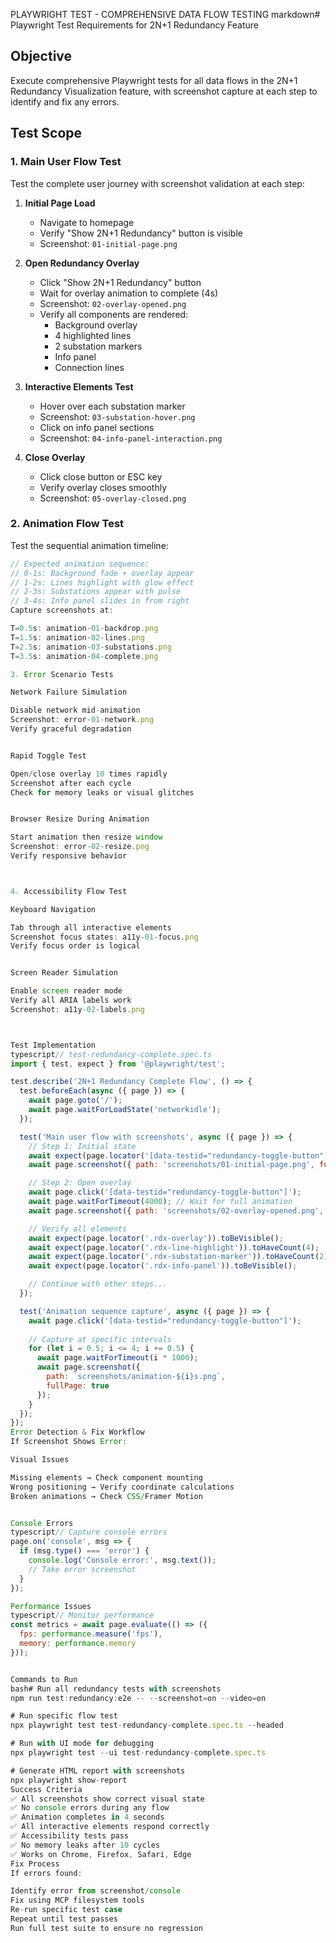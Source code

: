 PLAYWRIGHT TEST - COMPREHENSIVE DATA FLOW TESTING
markdown# Playwright Test Requirements for 2N+1 Redundancy Feature

## Objective
Execute comprehensive Playwright tests for all data flows in the 2N+1 Redundancy Visualization feature, with screenshot capture at each step to identify and fix any errors.

## Test Scope

### 1. Main User Flow Test
Test the complete user journey with screenshot validation at each step:

1. **Initial Page Load**
   - Navigate to homepage
   - Verify "Show 2N+1 Redundancy" button is visible
   - Screenshot: `01-initial-page.png`

2. **Open Redundancy Overlay**
   - Click "Show 2N+1 Redundancy" button
   - Wait for overlay animation to complete (4s)
   - Screenshot: `02-overlay-opened.png`
   - Verify all components are rendered:
     - Background overlay
     - 4 highlighted lines
     - 2 substation markers
     - Info panel
     - Connection lines

3. **Interactive Elements Test**
   - Hover over each substation marker
   - Screenshot: `03-substation-hover.png`
   - Click on info panel sections
   - Screenshot: `04-info-panel-interaction.png`

4. **Close Overlay**
   - Click close button or ESC key
   - Verify overlay closes smoothly
   - Screenshot: `05-overlay-closed.png`

### 2. Animation Flow Test
Test the sequential animation timeline:

```javascript
// Expected animation sequence:
// 0-1s: Background fade + overlay appear
// 1-2s: Lines highlight with glow effect
// 2-3s: Substations appear with pulse
// 3-4s: Info panel slides in from right
Capture screenshots at:

T=0.5s: animation-01-backdrop.png
T=1.5s: animation-02-lines.png
T=2.5s: animation-03-substations.png
T=3.5s: animation-04-complete.png

3. Error Scenario Tests

Network Failure Simulation

Disable network mid-animation
Screenshot: error-01-network.png
Verify graceful degradation


Rapid Toggle Test

Open/close overlay 10 times rapidly
Screenshot after each cycle
Check for memory leaks or visual glitches


Browser Resize During Animation

Start animation then resize window
Screenshot: error-02-resize.png
Verify responsive behavior



4. Accessibility Flow Test

Keyboard Navigation

Tab through all interactive elements
Screenshot focus states: a11y-01-focus.png
Verify focus order is logical


Screen Reader Simulation

Enable screen reader mode
Verify all ARIA labels work
Screenshot: a11y-02-labels.png



Test Implementation
typescript// test-redundancy-complete.spec.ts
import { test, expect } from '@playwright/test';

test.describe('2N+1 Redundancy Complete Flow', () => {
  test.beforeEach(async ({ page }) => {
    await page.goto('/');
    await page.waitForLoadState('networkidle');
  });

  test('Main user flow with screenshots', async ({ page }) => {
    // Step 1: Initial state
    await expect(page.locator('[data-testid="redundancy-toggle-button"]')).toBeVisible();
    await page.screenshot({ path: 'screenshots/01-initial-page.png', fullPage: true });

    // Step 2: Open overlay
    await page.click('[data-testid="redundancy-toggle-button"]');
    await page.waitForTimeout(4000); // Wait for full animation
    await page.screenshot({ path: 'screenshots/02-overlay-opened.png', fullPage: true });

    // Verify all elements
    await expect(page.locator('.rdx-overlay')).toBeVisible();
    await expect(page.locator('.rdx-line-highlight')).toHaveCount(4);
    await expect(page.locator('.rdx-substation-marker')).toHaveCount(2);
    await expect(page.locator('.rdx-info-panel')).toBeVisible();

    // Continue with other steps...
  });

  test('Animation sequence capture', async ({ page }) => {
    await page.click('[data-testid="redundancy-toggle-button"]');
    
    // Capture at specific intervals
    for (let i = 0.5; i <= 4; i += 0.5) {
      await page.waitForTimeout(i * 1000);
      await page.screenshot({ 
        path: `screenshots/animation-${i}s.png`,
        fullPage: true 
      });
    }
  });
});
Error Detection & Fix Workflow
If Screenshot Shows Error:

Visual Issues

Missing elements → Check component mounting
Wrong positioning → Verify coordinate calculations
Broken animations → Check CSS/Framer Motion


Console Errors
typescript// Capture console errors
page.on('console', msg => {
  if (msg.type() === 'error') {
    console.log('Console error:', msg.text());
    // Take error screenshot
  }
});

Performance Issues
typescript// Monitor performance
const metrics = await page.evaluate(() => ({
  fps: performance.measure('fps'),
  memory: performance.memory
}));


Commands to Run
bash# Run all redundancy tests with screenshots
npm run test:redundancy:e2e -- --screenshot=on --video=on

# Run specific flow test
npx playwright test test-redundancy-complete.spec.ts --headed

# Run with UI mode for debugging
npx playwright test --ui test-redundancy-complete.spec.ts

# Generate HTML report with screenshots
npx playwright show-report
Success Criteria
✅ All screenshots show correct visual state
✅ No console errors during any flow
✅ Animation completes in 4 seconds
✅ All interactive elements respond correctly
✅ Accessibility tests pass
✅ No memory leaks after 10 cycles
✅ Works on Chrome, Firefox, Safari, Edge
Fix Process
If errors found:

Identify error from screenshot/console
Fix using MCP filesystem tools
Re-run specific test case
Repeat until test passes
Run full test suite to ensure no regression